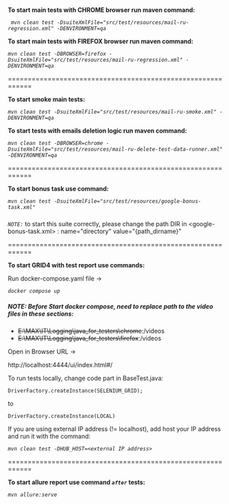 **To start main tests with CHROME browser run maven command:**

_` mvn clean test -DsuiteXmlFile="src/test/resources/mail-ru-regression.xml" -DENVIRONMENT=qa`_

**To start main tests with FIREFOX browser run maven command:**

_`mvn clean test -DBROWSER=firefox -DsuiteXmlFile="src/test/resources/mail-ru-regression.xml" -DENVIRONMENT=qa`_

============================================================

**To start smoke main tests:**

_`mvn clean test -DsuiteXmlFile="src/test/resources/mail-ru-smoke.xml" -DENVIRONMENT=qa`_

**To start tests with emails deletion logic run maven command:**

_`mvn clean test -DBROWSER=chrome -DsuiteXmlFile="src/test/resources/mail-ru-delete-test-data-runner.xml" -DENVIRONMENT=qa`_

============================================================

**To start bonus task use command:**

_`mvn clean test -DsuiteXmlFile="src/test/resources/google-bonus-task.xml"`_

#####

_`NOTE:`_ to start this suite correctly, please change the path DIR in <google-bonus-task.xml> : name="directory"
value="{path_dirname}"

============================================================

**To start GRID4 with test report use commands:**

Run docker-compose.yaml file ->

_`docker compose up`_

##### **NOTE:** Before Start docker compose, need to replace path to the video files in these sections:

- ~~E:\MAX\IT\Logging\java_for_testers\chrome~~:/videos
- ~~E:\MAX\IT\Logging\java_for_testers\firefox~~:/videos

Open in Browser URL ->

http://localhost:4444/ui/index.html#/

To run tests locally, change code part in BaseTest.java:

`DriverFactory.createInstance(SELENIUM_GRID);`

to

`DriverFactory.createInstance(LOCAL)`

If you are using external IP address (!= localhost), add host your IP address and run it with the command:

_`mvn clean test -DHUB_HOST=<external IP address>`_

============================================================

**To start allure report use command _`after`_ tests:**

_`mvn allure:serve`_

